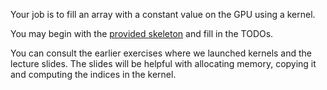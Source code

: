 Your job is to fill an array with a constant value on the GPU using a kernel.

You may begin with the [provided skeleton](main.cpp) and fill in the TODOs.

You can consult the earlier exercises where we launched kernels and the lecture slides.
The slides will be helpful with allocating memory, copying it and computing the indices in the kernel.
